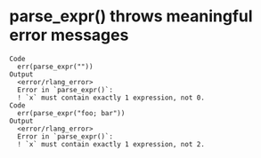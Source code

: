 # parse_expr() throws meaningful error messages

    Code
      err(parse_expr(""))
    Output
      <error/rlang_error>
      Error in `parse_expr()`:
      ! `x` must contain exactly 1 expression, not 0.
    Code
      err(parse_expr("foo; bar"))
    Output
      <error/rlang_error>
      Error in `parse_expr()`:
      ! `x` must contain exactly 1 expression, not 2.

